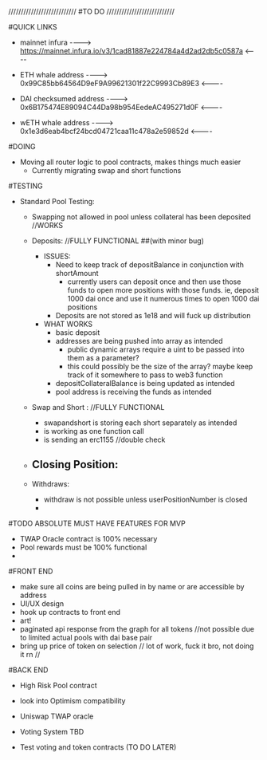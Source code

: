 ///////////////////////////
#TO DO
///////////////////////////

#QUICK LINKS
- mainnet infura
----> https://mainnet.infura.io/v3/1cad81887e224784a4d2ad2db5c0587a <----

- ETH whale address
----> 0x99C85bb64564D9eF9A99621301f22C9993Cb89E3 <----

- DAI checksumed address
----> 0x6B175474E89094C44Da98b954EedeAC495271d0F <----

- wETH whale address
----> 0x1e3d6eab4bcf24bcd04721caa11c478a2e59852d  <----

#DOING
 - Moving all router logic to pool contracts, makes things much easier
    - Currently migrating swap and short functions


#TESTING
  - Standard Pool Testing:
      - Swapping not allowed in pool unless collateral has been deposited //WORKS

      - Deposits: //FULLY FUNCTIONAL ##(with minor bug)

        - ISSUES:
          - Need to keep track of depositBalance in conjunction with shortAmount
              - currently users can deposit once and then use those funds to open more positions with those
                funds. ie, deposit 1000 dai once and use it numerous times to open 1000 dai positions
          - Deposits are not stored as 1e18 and will fuck up distribution
        - WHAT WORKS
          - basic deposit
          - addresses are being pushed into array as intended
              - public dynamic arrays require a uint to be passed into them as a parameter?
              - this could possibly be the size of the array? maybe keep track of it somewhere to pass to
                web3 function
          - depositCollateralBalance is being updated as intended
          - pool address is receiving the funds as intended


      - Swap and Short : //FULLY FUNCTIONAL
          - swapandshort is storing each short separately as intended
          - is working as one function call
          - is sending an erc1155 //double check


      - Closing Position:
          -

          
      - Withdraws:
          - withdraw is not possible unless userPositionNumber is closed
          -



#TODO ABSOLUTE MUST HAVE FEATURES FOR MVP

- TWAP Oracle contract is 100% necessary
- Pool rewards must be 100% functional
-




#FRONT END
- make sure all coins are being pulled in by name or are accessible by address
- UI/UX design
- hook up contracts to front end
- art!
- paginated api response from the graph for all tokens //not possible due to limited actual pools with dai    base pair
- bring up price of token on selection // lot of work, fuck it bro, not doing it rn //




#BACK END
- High Risk Pool contract
- look into Optimism compatibility
- Uniswap TWAP oracle  

- Voting System TBD
- Test voting and token contracts (TO DO LATER)
